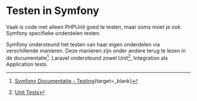 Testen in Symfony
=================

Vaak is code met alleen PHPUnit goed te testen, maar soms moet je ook Symfony
specifieke onderdelen testen.

Symfony ondersteund het testen van haar eigen onderdelen via verschillende manieren.
Deze manieren zijn onder andere terug te lezen in de documentatie[^symfony-test-documentatie]. 
Laravel ondersteund zowel Unit[^Unit Test], Integration als Application tests.

[^symfony-test-documentatie]: [Symfony Documentatie - Testing](https://symfony.com/doc/current/testing.html){target=_blank}

[^Unit Test]: [Unit Tests](/tabs/Referenties/e2e-vs-unit-vs-integration-test/#unit-tests)
[^Integration Test]: [Integration Tests](/tabs/Referenties/e2e-vs-unit-vs-integration-test/#integration-tests)
[^E2E Test]: [E2E Tests](/tabs/Referenties/e2e-vs-unit-vs-integration-test/#e2e-tests)